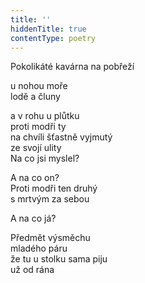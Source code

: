 ```yaml
---
title: ''
hiddenTitle: true
contentType: poetry
---
```


<section>

Pokolikáté kavárna na pobřeží

u nohou moře  
lodě a čluny

</section>

<section>

a v rohu u plůtku  
proti modři ty  
na chvíli šťastně vyjmutý  
ze svojí ulity  
Na co jsi myslel?

</section>

<section>

A na co on?  
Proti modři ten druhý  
s mrtvým za sebou

</section>

<section>

A na co já?

</section>

<section>

Předmět výsměchu  
mladého páru  
že tu u stolku sama piju  
už od rána

</section>
